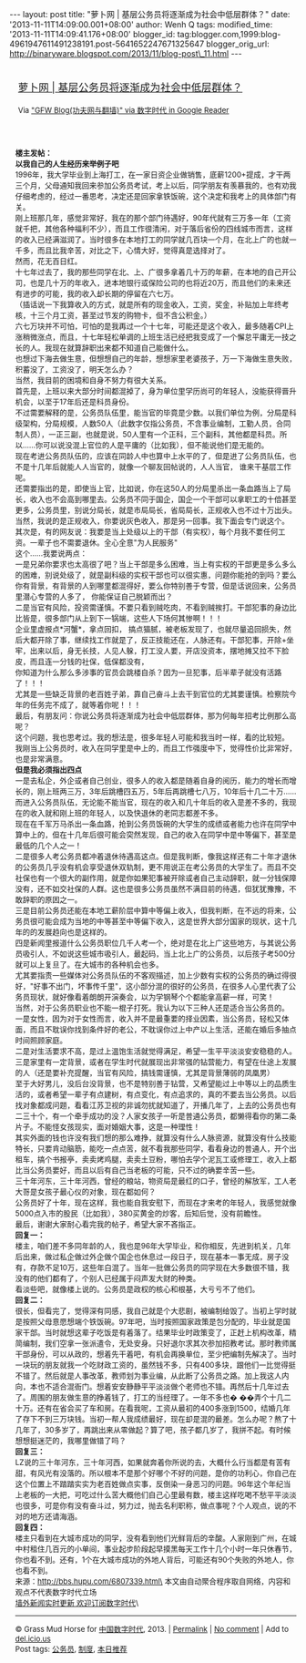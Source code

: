 --- layout: post title: "萝卜网 | 基层公务员将逐渐成为社会中低层群体？"
date: '2013-11-11T14:09:00.001+08:00' author: Wenh Q tags:
modified\_time: '2013-11-11T14:09:41.176+08:00' blogger\_id:
tag:blogger.com,1999:blog-4961947611491238191.post-5641652247671325647
blogger\_orig\_url:
http://binaryware.blogspot.com/2013/11/blog-post\_11.html ---
<div style="margin: 10px; padding: 5px;">

<div style="font-size: 18px;">

[萝卜网 |
基层公务员将逐渐成为社会中低层群体？](http://feedproxy.google.com/~r/chinagfwblog/~3/BVpkoXY93Tk/)

</div>

<div style="font-size: 13px;">

Via ["GFW Blog(功夫网与翻墙)" via 数字时代 in Google
Reader](https://www.blogger.com/blogger.g?blogID=4961947611491238191)

</div>

</div>

<div style="font-size: 13px; padding: 15px 0 10px 10px;">

**楼主发帖：**\
**以我自己的人生经历来举例子吧**\
1996年，我大学毕业到上海打工，在一家日资企业做销售，底薪1200+提成，才干两三个月，父母通知我回来参加公务员考试，考上以后，同学朋友有羡慕我的，也有劝我仔细考虑的，经过一番思考，决定还是回家拿铁饭碗，这个决定和我考上的具体部门有关。\
刚上班那几年，感觉非常好，我在的那个部门待遇好，90年代就有三万多一年（工资就千把，其他各种福利不少），而且工作很清闲，对于落后省份的四线城市而言，这样的收入已经满滋润了。当时很多在本地打工的同学就几百块一个月，在北上广的也就一千多，而且比我辛苦，对比之下，心情大好，觉得真是选择对了。\
然而，花无百日红。\
十七年过去了，我的那些同学在北、上、广很多拿着几十万的年薪，在本地的自己开公司，也是几十万的年收入，进本地银行或保险公司的也将近20万，而且他们的未来还有进步的可能，我的收入却长期的停留在六七万。\
（插话说一下我算收入的方式，就是所有的现金收入，工资，奖金，补贴加上年终考核，十三个月工资，甚至过节发的购物卡，但不含公积金。）\
六七万块并不可怕，可怕的是我再过一个十七年，可能还是这个收入，最多随着CPI上涨稍微涨点，而且，十七年轻松单调的上班生活已经把我变成了一个懈怠平庸无一技之长的人。我现在就算辞职出来都不知道自己能做什么。\
也想过下海去做生意，但想想自己的年龄，想想家里老婆孩子，万一下海做生意失败，积蓄没了，工资没了，明天怎么办？\
当然，我目前的困境和自身不努力有很大关系。\
首先是，上班以来大部分时间都混掉了，身为单位里学历尚可的年轻人，没能获得晋升机会，以至于17年后还是科员身份。\
不过需要解释的是，公务员队伍里，能当官的毕竟是少数。以我们单位为例，分局是科级架构，分局规模，人数50人（此数字仅指公务员，不含事业编制，工勤人员，合同制人员），一正三副，也就是说，50人里有一个正科，三个副科，其他都是科员。所以……你可以说没混上官位的人是平庸的（比如我），但不能说他们是无能的。\
现在考进公务员队伍的，应该在同龄人中也算中上水平的了，但是进了公务员队伍，也不是十几年后就能人人当官的，就像一个聊友回帖说的，人人当官，
谁来干基层工作呢。\
还需要指出的是，即使当上官，比如说，你在这50人的分局里杀出一条血路当上了局长，收入也不会高到哪里去。公务员不同于国企，国企一个干部可以拿职工的十倍甚至更多，公务员里，别说分局长，就是市局局长，省局局长，正规收入也不过十万出头。\
当然，我说的是正规收入，你要说灰色收入，那是另一回事。我下面会专门说这个。\
其次是，有的网友说：我要是当上处级以上的干部（有实权），每个月我不要任何工资。一辈子也不需要退休。全心全意"为人民服务"\
这个……我要说两点：\
一是兄弟你要求也太高很了吧？当上干部是多么困难，当上有实权的干部更是多么多么的困难，别说处级了，就是副科级的实权干部也可以很实惠，问题你能抢的到吗？要么你有背景，有背景的人到哪里都混得好，要么你特别善于专营，但是话说回来，公务员里潜心专营的人多了，
你能保证自己脱颖而出？\
二是当官有风险，投资需谨慎。不要只看到贼吃肉，不看到贼挨打。干部犯事的身边比比皆是，很多部门从上到下一锅端，这些人下场何其惨啊！！！\
企业里虚报点\*河蟹\*，拿点回扣，
搞点猫腻，被老板发现了，也就尽量追回损失，然后大都开除了事，继续找工作就是了，反正技能还在，人脉还有。干部犯事，开除+坐牢，出来以后，身无长技，人见人躲，打工没人要，开店没资本，摆地摊又拉不下脸皮，而且连一分钱的社保，低保都没有，\
你知道为什么那么多涉事的官员会跳楼自杀？因为一旦犯事，后半辈子就没有活路了！！！\
尤其是一些缺乏背景的老百姓子弟，靠自己奋斗上去干到官位的尤其要谨慎。检察院今年的任务完不成了，就等着你呢！！！\
最后，有朋友问：你说公务员将逐渐成为社会中低层群体，那为何每年招考比例那么高呢？\
这个问题，我也思考过。我的想法是，很多年轻人可能和我当时一样，看的比较短。\
我刚当上公务员时，收入在同学里是中上的，而且工作强度中下，觉得性价比非常好，也是非常满意。\
**但是我必须指出四点**\
一是去私企，外企或者自己创业，很多人的收入都是随着自身的阅历，能力的增长而增长的，刚上班两三万，3年后跳槽四五万，5年后再跳槽七八万，10年后十几二十万……而进入公务员队伍，无论能不能当官，现在的收入和几十年后的收入是差不多的，我现在的收入就和刚上班的年轻人，以及快退休的老同志都差不多。\
现在在千军万马杀出一条血路，抢到公务员饭碗的大学生的成绩或者能力也许在同学中算中上的，但在十几年后很可能会突然发现，自己的收入在同学中是中等偏下，甚至是最低的几个人之一！\
二是很多人考公务员都冲着退休待遇高这点。但是我判断，像我这样还有二十年才退休的公务员几乎没有机会享受退休双轨制，更不用说正在考公务员的大学生了。而且不交社保也有一个很大的副作用，就是你如果犯事被开除或者自己主动辞职，就一分钱保障没有，还不如交社保的人群。这也是很多公务员虽然不满目前的待遇，但犹犹豫豫，不敢辞职的原因之一。\
三是目前公务员还能在本地工薪阶层中算中等偏上收入，但我判断，在不远的将来，公务员很可能会成为当地的中等甚至中等偏下收入，这是世界大部分国家的现状，这十几年的的发展趋向也是这样的。\
四是新闻里报道什么公务员职位几千人考一个，绝对是在北上广这些地方，与其说公务员吸引人，不如说这些城市吸引人，最起码，当上北上广的公务员，以后孩子考500分就可以上复旦了。在大城市的各种机会也多。\
尤其要指责一些媒体对公务员队伍的不客观描述，加上少数有实权的公务员的确过得很好，"好事不出门，坏事传千里"，这小部分混的很好的公务员，在很多人心里代表了公务员现状，就好像看着朗朗开演奏会，以为学钢琴个个都能拿高薪一样，可笑！\
当然，对于公务员职业也不能一棍子打死。我认为以下三种人还是适合当公务员的。\
一是女性，因为对于女性而言，收入并不是最重要的择业因素，当公务员，轻松又体面，而且不耽误你找到条件好的老公，不耽误你过上中产以上生活，还能在婚后多抽点时间照顾家庭。\
二是对生活要求不高，是过上温饱生活就觉得满足，希望一生平平淡淡安安稳稳的人。\
三是家里有一定背景，或者在学生时代就展现出非常强的钻营能力，有望在仕途上发展的人（还是要补充提醒，当官有风险，搞钱需谨慎，尤其是背景薄弱的凤凰男）\
至于大好男儿，没后台没背景，也不是特别善于钻营，又希望能过上中等以上的品质生活的，或者希望一辈子有点建树，有点变化，有点追求的，真的不要去当公务员。以后找对象都成问题，看看江苏卫视的非诚勿扰就知道了，开播几年了，上去的公务员也有二三十个，有一个牵手成功的没？人家女孩子一听是普通公务员，都懒得看你的第二条片子。不能怪女孩现实，面对婚姻大事，这是一种理性！\
其实外面的钱也许没有我们想的那么难挣，就算没有什么人脉资源，就算没有什么技能特长，只要肯动脑筋，能吃一点点苦，就不看我那些同学，看看身边的普通人，开个出租车，搞个书报亭，卖卖烤鸡腿，卖卖土豆粉，哪怕去学个泥瓦工或修理工，收入上都比当公务员要好，而且以后有自己当老板的可能，只不过的确要辛苦一些。\
三十年河东，三十年河西，曾经的粮站，物资局是最红的口子，曾经的解放军，工人老大哥是女孩子最心仪的对象，现在都如何？\
公务员好了十年，现在这样，我也能自我安慰下，而现在才来考的年轻人，我感觉就像5000点入市的股民（比如我），380买黄金的炒客，后知后觉，没有前瞻性。\
最后，谢谢大家耐心看完我的帖子，希望大家不吝指正。\
**回复一：**\
楼主，咱们差不多同年龄的人，我也是96年大学毕业，和你相反，先进到机关，几年后出来，做过私企做过外企做个国企也休息过一段日子，现在基本一事无成，房子没有，存款不足10万，这些年白混了。当年一批做公务员的同学现在大多数很不错，我没有的他们都有了，个别人已经属于闷声发大财的种类。\
看淡些吧，就像楼上说的。公务员是政权的核心和根基，大亏亏不了他们。\
**回复二：**\
很长，但看完了，觉得深有同感，我自己就是个大悲剧，被编制给毁了。当初上学时就是按照父母意愿想端个铁饭碗。97年吧，当时按照国家政策是包分配的，毕业就是国家干部。当时就想这辈子吃饭是有着落了。结果毕业时政策变了，正赶上机构改革，精简编制，我们空拿一张派遣令，无处安身。只好退尔求其次参加招教考试。那时教师属干部身份，可以从政的，想着先干着吧，有机会再换单位，至少把编制先解决了。当时一块玩的朋友就我一个吃财政工资的，虽然钱不多，只有400多块，跟他们一比觉得挺不错了。然后就是人事改革，教师划为事业编，从此断了公务员之路。加上我这人内向，本也不适合混衙门。想着安安静静平平淡淡做个老师也不错。再然后十几年过去了。周围的朋友做生意的挣着钱了，打工的当经理了。一年不多也�
��弄个十几二十万。还有在省会买了车和房。在看我呢，工资从最初的400多涨到1500，结婚几年了存下不到三万块钱。当初一帮人我成绩最好，现在却是混的最差。怎么办呢？熬了十几年了，30多岁了，再跳出来从零做起？算了吧，孩子都几岁了，我拼不起。有时候想想挺迷茫的，我哪里做错了吗？\
**回复三：**\
LZ说的三十年河东，三十年河西，如果就奔着你所说的去，大概什么行当都是有苦有甜，有风光有没落的。所以根本不是那个好哪个不好的问题，是你的功利心，你自己在这个位置上不踏踏实实为老百姓做点实事，反倒染一身恶习的问题。96年这个年纪当上老板的一大把，可吃过什么苦大概他们自己心里最有数，楼主这样吃喝不愁平平淡淡也很多，可是你有没有奋斗过，努力过，抛去名利职称，做点事呢？个人观点，说的不对的地方还请海涵。\
**回复四：**\
楼主只看到在大城市成功的同学，没有看到他们光鲜背后的辛酸。人家刚到广州，在城中村租住几百元的小单间，事业起步阶段起早摸黑每天工作十几个小时一年只休春节，你也看不到。还有，1个在大城市成功的外地人背后，可能还有90个失败的外地人，你也看不到。\
来源：http://bbs.hupu.com/6807339.html\
本文由自动聚合程序取自网络，内容和观点不代表数字时代立场\
[墙外新闻实时更新 欢迎订阅数字时代](http://eepurl.com/mstlf)\

------------------------------------------------------------------------

© Grass Mud Horse for
[中国数字时代](http://chinadigitaltimes.net/chinese), 2013. |
[Permalink](http://chinadigitaltimes.net/chinese/2013/11/%E8%90%9D%E5%8D%9C%E7%BD%91-%E5%9F%BA%E5%B1%82%E5%85%AC%E5%8A%A1%E5%91%98%E5%B0%86%E9%80%90%E6%B8%90%E6%88%90%E4%B8%BA%E7%A4%BE%E4%BC%9A%E4%B8%AD%E4%BD%8E%E5%B1%82%E7%BE%A4%E4%BD%93%EF%BC%9F/)
| [No
comment](http://chinadigitaltimes.net/chinese/2013/11/%E8%90%9D%E5%8D%9C%E7%BD%91-%E5%9F%BA%E5%B1%82%E5%85%AC%E5%8A%A1%E5%91%98%E5%B0%86%E9%80%90%E6%B8%90%E6%88%90%E4%B8%BA%E7%A4%BE%E4%BC%9A%E4%B8%AD%E4%BD%8E%E5%B1%82%E7%BE%A4%E4%BD%93%EF%BC%9F/#comments)
| Add to
[del.icio.us](http://del.icio.us/post?url=http://chinadigitaltimes.net/chinese/2013/11/%E8%90%9D%E5%8D%9C%E7%BD%91-%E5%9F%BA%E5%B1%82%E5%85%AC%E5%8A%A1%E5%91%98%E5%B0%86%E9%80%90%E6%B8%90%E6%88%90%E4%B8%BA%E7%A4%BE%E4%BC%9A%E4%B8%AD%E4%BD%8E%E5%B1%82%E7%BE%A4%E4%BD%93%EF%BC%9F/&title=%E8%90%9D%E5%8D%9C%E7%BD%91%20%7C%20%E5%9F%BA%E5%B1%82%E5%85%AC%E5%8A%A1%E5%91%98%E5%B0%86%E9%80%90%E6%B8%90%E6%88%90%E4%B8%BA%E7%A4%BE%E4%BC%9A%E4%B8%AD%E4%BD%8E%E5%B1%82%E7%BE%A4%E4%BD%93%EF%BC%9F)\
Post tags:
[公务员](http://chinadigitaltimes.net/chinese/tag/%E5%85%AC%E5%8A%A1%E5%91%98/?category=18271),
[制度](http://chinadigitaltimes.net/chinese/tag/%E5%88%B6%E5%BA%A6/?category=18271),
[本日推荐](http://chinadigitaltimes.net/chinese/tag/%E6%9C%AC%E6%97%A5%E6%8E%A8%E8%8D%90/?category=18271)

</div>
